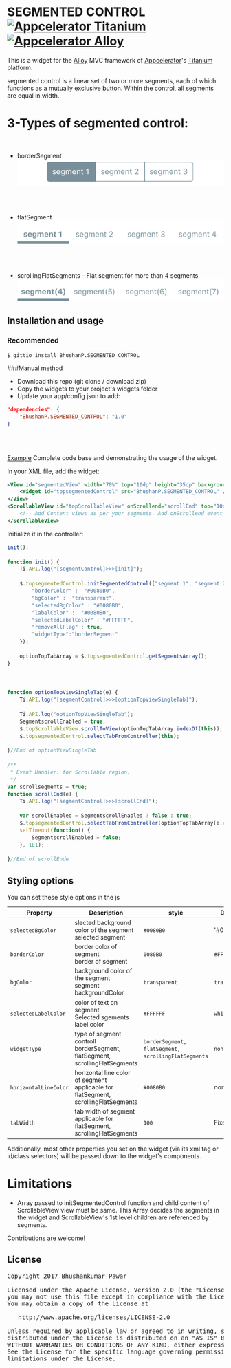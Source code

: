 

#  SEGMENTED CONTROL [![Appcelerator Titanium](http://www-static.appcelerator.com/badges/titanium-git-badge-sq.png)](http://appcelerator.com/titanium/) [![Appcelerator Alloy](http://www-static.appcelerator.com/badges/alloy-git-badge-sq.png)](http://appcelerator.com/alloy/)

This is a widget for the [Alloy](http://projects.appcelerator.com/alloy/docs/Alloy-bootstrap/index.html) MVC framework of [Appcelerator](http://www.appcelerator.com)'s [Titanium](http://www.appcelerator.com/platform) platform.

segmented control is a linear set of two or more segments, each of which functions as a mutually exclusive button. Within the control, all segments are equal in width. 

# 3-Types of segmented control: 
</br>

* borderSegment    
![borderSegment](https://github.com/Bhushankumar-pawar/SEGMENTED_CONTROL_Example/blob/master/segmentedControle/app/assets/image/borderSegment.png)

</br>
</br>

* flatSegment   
![flatSegment](https://github.com/Bhushankumar-pawar/SEGMENTED_CONTROL_Example/blob/master/segmentedControle/app/assets/image/flat_Segmet.png)
</br>
</br>

* scrollingFlatSegments - Flat segment for more than 4 segments 
![scrollingFlatSegments](https://github.com/Bhushankumar-pawar/SEGMENTED_CONTROL_Example/blob/master/segmentedControle/app/assets/image/scrolling_flat_segment.png)


## Installation and usage

### Recommended

```shell
$ gittio install BhushanP.SEGMENTED_CONTROL
```

###Manual method 

* Download this repo (git clone / download zip)
* Copy the widgets to your project's widgets folder
* Update your app/config.json to add:

```json
"dependencies": {
    "BhushanP.SEGMENTED_CONTROL": "1.0"
}
```
</br>
</br>

[Example](https://github.com/Bhushankumar-pawar/SEGMENTED_CONTROL_Example)
Complete code base and demonstrating the usage of the widget.


In your XML file, add the widget:

```xml
<View id="segmentedView" width="70%" top="10dp" height="35dp" backgroundColor="white">
    <Widget id="topsegmentedControl" src="BhushanP.SEGMENTED_CONTROL" />
</View>
<ScrollableView id="topScrollableView" onScrollend="scrollEnd" top="10dp" height="100%">
    <!-- Add Content views as per your segments. Add onScrollend event if you want to change the state of a segment on scroll change. Please take care content of ScrollableView will match with array passed to  initSegmentedControl function as 1st argument -->
</ScrollableView>
```



Initialize it in the controller:

```javascript
init();

function init() {
	Ti.API.log("[segmentControl]>>>[init]");

	$.topsegmentedControl.initSegmentedControl(["segment 1", "segment 2","segment 3"], optionTopViewSingleTab, {
		"borderColor" :  "#0080B0",
		"bgColor" :  "transparent",
		"selectedBgColor" : "#0080B0",
		"labelColor" :  "#0080B0",
		"selectedLabelColor" : "#FFFFFF",
		"removeAllFlag" : true,
		"widgetType":"borderSegment"
	});

	optionTopTabArray = $.topsegmentedControl.getSegmentsArray();
}



function optionTopViewSingleTab(e) {
	Ti.API.log("[segmentControl]>>>[optionTopViewSingleTab]");

	Ti.API.log("optionTopViewSingleTab");
	SegmentscrollEnabled = true;
	$.topScrollableView.scrollToView(optionTopTabArray.indexOf(this));
	$.topsegmentedControl.selectTabFromController(this);

}//End of optionViewSingleTab

/**
 * Event Handler: for Scrollable region.
 */
var scrollsegments = true;
function scrollEnd(e) {
	Ti.API.log("[segmentControl]>>>[scrollEnd]");

	var scrollEnabled = SegmentscrollEnabled ? false : true;
	$.topsegmentedControl.selectTabFromController(optionTopTabArray[e.currentPage], scrollEnabled);
	setTimeout(function() {
		SegmentscrollEnabled = false;
	}, 1E1);

}//End of scrollEnde
```



## Styling options

You can set these style options in the js 

|Property|Description|style|Default|
|-------|-------|-----------|------|
|`selectedBgColor`|slected background color of the segment <br/>selected segment|`#0080B0`| '#006BA3'|
|`borderColor` |border color of segment<br/>border of segment |`0080B0` |`#FFFFFF`|
|`bgColor` |background color of the segment  <br/>segment backgroundColor |`transparent` | `transparent` |
|`selectedLabelColor` |color of text on segment<br/>Selected sgements label color | `#FFFFFF`| `white`|
|`widgetType `|type  of segment controll<br/>borderSegment, flatSegment, scrollingFlatSegments | `borderSegment, flatSegment, scrollingFlatSegments ` | `none`|
|`horizontalLineColor` |horizontal line color of segment <br/>applicable for  flatSegment, scrollingFlatSegments  | `#0080B0` | none |
|`tabWidth`|tab width of segment  <br/>applicable for  flatSegment, scrollingFlatSegments  |`100`| Fixed width 

Additionally, most other properties you set on the widget (via its xml tag or id/class selectors) will be passed down to the widget's components.





# Limitations

* Array passed to initSegmentedControl function and child content of ScrollableView view must be same. This Array decides the segments in the widget and ScrollableView's 1st level children are referenced by segments.

Contributions are welcome!

## License

<pre>
Copyright 2017 Bhushankumar Pawar

Licensed under the Apache License, Version 2.0 (the "License");
you may not use this file except in compliance with the License.
You may obtain a copy of the License at

   http://www.apache.org/licenses/LICENSE-2.0

Unless required by applicable law or agreed to in writing, software
distributed under the License is distributed on an "AS IS" BASIS,
WITHOUT WARRANTIES OR CONDITIONS OF ANY KIND, either express or implied.
See the License for the specific language governing permissions and
limitations under the License.
</pre>

